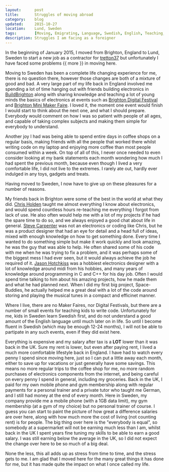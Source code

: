 ```yaml
---
layout:      post
title:       Struggles of moving abroad
category:    blog
updated:     2015-10-27
location:    Lund, Sweden
tags:        [Moving, Emigrating, Language, Swedish, English, Teaching, Electronics, Making, Sharing]
description: Struggles I am facing as a foreigner
---
```


In the beginning of January 2015, I moved from Brighton, England to Lund, Sweden to start a new job as a contractor for [tretton37](http://www.tretton37.com/) but unfortunately I have faced some problems {{ more }} in moving here.

Moving to Sweden has been a complete life changing experience for me, there is no question there, however those changes are both of a mixture of good and bad. A very large part of my life back in England involved me spending a lot of time hanging out with friends building electronics in [BuildBrighton](http://www.buildbrighton.com/) along with sharing knowledge and teaching a lot of young minds the basics of electronics at events such as [Brighton Digital Festival](http://brightondigitalfestival.co.uk/) and [Brighton Mini Maker Faire](http://makerfairebrighton.com/). I loved it, the moment one event would finish I would start to think about the next one, and what I should prepare. Everybody would comment on how I was so patient with people of all ages, and capable of taking complex subjects and making them simple for everybody to understand.

Another joy I had was being able to spend entire days in coffee shops on a regular basis, making friends with all the people that worked there whilst writing code on my laptop and enjoying more coffee than most people consumed within a week. On top of all of this, I never once needed to even consider looking at my bank statements each month wondering how much I had spent the previous month, because even though I lived a very comfortable life, I did not live to the extremes. I rarely ate out, hardly ever indulged in any toys, gadgets and treats.

Having moved to Sweden, I now have to give up on these pleasures for a number of reasons.

My friends back in Brighton were some of the best in the world at what they did. [Chris Holden](http://nerdclub-uk.blogspot.se/) taught me almost everything I know about electronics, and would spend countless hours re-teaching me everything I forgot from lack of use. He also often would help me with a lot of my projects if he had the spare time to do so, and we always enjoyed a good chat about life in general. [Steve Carpenter](http://www.botbuilder.co.uk/about.html) was not an electronics or coding like Chris, but he was a product designer that had an eye for detail and a head full of ideas, mixed with enough knowledge on how to get something done. Every time I wanted to do something simple but make it work quickly and look amazing, he was the guy that was able to help. He often shared some of his code with me when he was trying to fix a problem, and it was perhaps some of the biggest mess I had ever seen, but it would always achieve the job he required of it. [Jason Hotchkiss](http://hotchk155.blogspot.se/) was a hobbiest electronics designer with a lot of knowledge around midi from his hobbies, and many years of knowledge around programming in C and C++ for his day job. Often I would spend time talking to him about his amazing projects, how he made them and what he had planned next. When I did my first big project, Space-Buddies, he actually helped me a great deal with a lot of the code around storing and playing the musical tunes in a compact and efficinet manner.

Where I live, there are no Maker Faires, nor Digital Festivals, but there are a number of small events for teaching kids to write code. Unfortunately for me, kids in Sweden learn Swedish first, and do not understand a good amount of the English language until much later on in life. So until I become fluent in Swedish (which may be enough 12-24 months), I will not be able to partipate in any such events, even if they did exist here.

Everything is expensive and my salary after tax is a **LOT** lower than it was back in the UK. Sure my rent is lower, but even after paying rent, I lived a much more comfortable lifestyle back in England. I have had to watch every penny I spend since moving here, just so I can put a little away each month, either to save up for vacations or just generally have some savings. This means no more regular trips to the coffee shop for me, no more random purchases of electronics components from the internet, and being careful on every penny I spend in general, including my groceries. Back in the UK, I paid for my own mobile phone and gym membership along with regular payments for a personal trainer and a private tutor who taught me German, and I still had money at the end of every month. Here in Sweden, my company provide me a mobile phone (with a 1GB data limit), my gym membership (at a gym of my choice) but no personal trainer of course. I guess you can start to paint the picture of how great a difference salaries are over here, along with how much more the cost of living (not counting rent) is for people. The big thing over here is the "everybody is equal", so somebody at a supermarket will not be earning much less than I am, whilst back in the UK I spent years fine tuning my skills to be able to earn a good salary. I was still earning below the average in the UK, so I did not expect the change over here to be so much of a big deal.

None the less, this all adds up as stress from time to time, and the stress gets to me. I am glad that I moved here for the many great things it has done for me, but it has made quite the impact on what I once called my life.